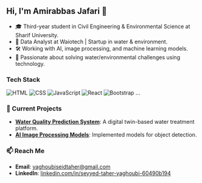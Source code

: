 ## Hi, I'm Amirabbas Jafari 👋

- 🎓 Third-year student in Civil Engineering & Environmental Science at Sharif University.
- 💼 Data Analyst at Waiotech | Startup in water & environment.
- 🛠️ Working with AI, image processing, and machine learning models.
- 🌱 Passionate about solving water/environmental challenges using technology.

### Tech Stack
![HTML](https://img.shields.io/badge/-HTML-333?logo=html5)
![CSS](https://img.shields.io/badge/-CSS-333?logo=css3)
![JavaScript](https://img.shields.io/badge/-JavaScript-333?logo=javascript)
![React](https://img.shields.io/badge/-React-333?logo=react)
![Bootstrap](https://img.shields.io/badge/-Bootstrap-333?logo=bootstrap)
...

### 🚀 Current Projects
- **[Water Quality Prediction System](#)**: A digital twin-based water treatment platform.
- **[AI Image Processing Models](#)**: Implemented models for object detection.

### 📫 Reach Me
- **Email**: [yaghoubiseidtaher@gmail.com](mailto:yaghoubiseidtaher@gmail.com)
- **LinkedIn**: [linkedin.com/in/seyyed-taher-yaghoubi-60490b194](https://linkedin.com/in/seyyed-taher-yaghoubi-60490b194)


